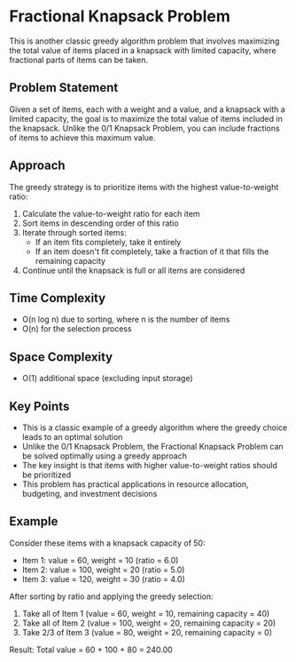 # Fractional Knapsack Problem

This is another classic greedy algorithm problem that involves maximizing the total value of items placed in a knapsack with limited capacity, where fractional parts of items can be taken.

## Problem Statement

Given a set of items, each with a weight and a value, and a knapsack with a limited capacity, the goal is to maximize the total value of items included in the knapsack. Unlike the 0/1 Knapsack Problem, you can include fractions of items to achieve this maximum value.

## Approach

The greedy strategy is to prioritize items with the highest value-to-weight ratio:

1. Calculate the value-to-weight ratio for each item
2. Sort items in descending order of this ratio
3. Iterate through sorted items:
   - If an item fits completely, take it entirely
   - If an item doesn't fit completely, take a fraction of it that fills the remaining capacity
4. Continue until the knapsack is full or all items are considered

## Time Complexity

- O(n log n) due to sorting, where n is the number of items
- O(n) for the selection process

## Space Complexity

- O(1) additional space (excluding input storage)

## Key Points

- This is a classic example of a greedy algorithm where the greedy choice leads to an optimal solution
- Unlike the 0/1 Knapsack Problem, the Fractional Knapsack Problem can be solved optimally using a greedy approach
- The key insight is that items with higher value-to-weight ratios should be prioritized
- This problem has practical applications in resource allocation, budgeting, and investment decisions

## Example

Consider these items with a knapsack capacity of 50:
- Item 1: value = 60, weight = 10 (ratio = 6.0)
- Item 2: value = 100, weight = 20 (ratio = 5.0)
- Item 3: value = 120, weight = 30 (ratio = 4.0)

After sorting by ratio and applying the greedy selection:
1. Take all of Item 1 (value = 60, weight = 10, remaining capacity = 40)
2. Take all of Item 2 (value = 100, weight = 20, remaining capacity = 20)
3. Take 2/3 of Item 3 (value = 80, weight = 20, remaining capacity = 0)

Result: Total value = 60 + 100 + 80 = 240.00